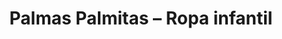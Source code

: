 ---
title: "Palmas Palmitas – Ropa infantil"
url: /oviedo-uvieu/palmas-palmitas-ropa-infantil/
shop: Kleidung
---